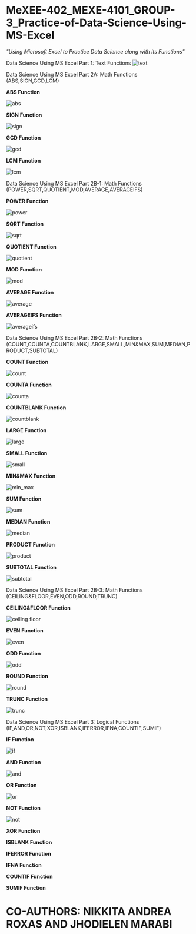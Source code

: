 # MeXEE-402_MEXE-4101_GROUP-3_Practice-of-Data-Science-Using-MS-Excel
_"Using Microsoft Excel to Practice Data Science along with its Functions"_

Data Science Using MS Excel Part 1: Text Functions
![text](https://github.com/ABRAHAM-AH/MeXEE-402_MEXE-4101_GROUP-3_Practice-of-Data-Science-Using-MS-Excel-Part-1-2-3/assets/143601880/c2d6cba8-40da-4eba-be30-cda6ea525894)

Data Science Using MS Excel Part 2A: Math Functions (ABS,SIGN,GCD,LCM)

**ABS Function**

![abs](https://github.com/ABRAHAM-AH/MeXEE-402_MEXE-4101_GROUP-3_Practice-of-Data-Science-Using-MS-Excel-Part-1-2-3/assets/143601880/a16d7917-f843-4062-9a88-76d9d7d47a5c)

**SIGN Function**

![sign](https://github.com/ABRAHAM-AH/MeXEE-402_MEXE-4101_GROUP-3_Practice-of-Data-Science-Using-MS-Excel-Part-1-2-3/assets/143601880/e5bb2750-815d-457d-b2fa-c6843c372c39)

**GCD Function**

![gcd](https://github.com/ABRAHAM-AH/MeXEE-402_MEXE-4101_GROUP-3_Practice-of-Data-Science-Using-MS-Excel-Part-1-2-3/assets/143601880/766a2863-7558-47ba-bdec-ec341cc10efd)

**LCM Function**

![lcm](https://github.com/ABRAHAM-AH/MeXEE-402_MEXE-4101_GROUP-3_Practice-of-Data-Science-Using-MS-Excel-Part-1-2-3/assets/143601880/506c0008-ad4f-4fd6-b873-e642d7bee363)

Data Science Using MS Excel Part 2B-1: Math Functions (POWER,SQRT,QUOTIENT,MOD,AVERAGE,AVERAGEIFS)

**POWER Function**

![power](https://github.com/ABRAHAM-AH/MeXEE-402_MEXE-4101_GROUP-3_Practice-of-Data-Science-Using-MS-Excel-Part-1-2-3/assets/143601880/50b4985f-5255-4fa6-8753-89272bda28a0)

**SQRT Function**

![sqrt](https://github.com/ABRAHAM-AH/MeXEE-402_MEXE-4101_GROUP-3_Practice-of-Data-Science-Using-MS-Excel-Part-1-2-3/assets/143601880/e3a57b4b-d016-4e99-9f3f-b3afc9439b12)

**QUOTIENT Function**

![quotient](https://github.com/ABRAHAM-AH/MeXEE-402_MEXE-4101_GROUP-3_Practice-of-Data-Science-Using-MS-Excel-Part-1-2-3/assets/143601880/8b00e653-dba6-4cac-97c2-9ea617a0acf7)

**MOD Function**

![mod](https://github.com/ABRAHAM-AH/MeXEE-402_MEXE-4101_GROUP-3_Practice-of-Data-Science-Using-MS-Excel-Part-1-2-3/assets/143601880/bc26ff0f-a18d-49ee-b7fb-a898cf97da9f)

**AVERAGE Function**

![average](https://github.com/ABRAHAM-AH/MeXEE-402_MEXE-4101_GROUP-3_Practice-of-Data-Science-Using-MS-Excel-Part-1-2-3/assets/143601880/7545054d-c0af-424c-9b7f-48e4348d76b9)

**AVERAGEIFS Function**

![averageifs](https://github.com/ABRAHAM-AH/MeXEE-402_MEXE-4101_GROUP-3_Practice-of-Data-Science-Using-MS-Excel-Part-1-2-3/assets/143601880/7cf872f6-dda5-450f-b0bb-f8ac09e4b7c7)

Data Science Using MS Excel Part 2B-2: Math Functions (COUNT,COUNTA,COUNTBLANK,LARGE,SMALL,MIN&MAX,SUM,MEDIAN,PRODUCT,SUBTOTAL)

**COUNT Function**

![count](https://github.com/ABRAHAM-AH/MeXEE-402_MEXE-4101_GROUP-3_Practice-of-Data-Science-Using-MS-Excel-Part-1-2-3/assets/143601880/043c8d4b-7a63-47fe-b097-1acec20ee6c8)

**COUNTA Function**

![counta](https://github.com/ABRAHAM-AH/MeXEE-402_MEXE-4101_GROUP-3_Practice-of-Data-Science-Using-MS-Excel-Part-1-2-3/assets/143601880/ec61faf7-fd6c-45fd-a03a-003d6047c2a5)

**COUNTBLANK Function**

![countblank](https://github.com/ABRAHAM-AH/MeXEE-402_MEXE-4101_GROUP-3_Practice-of-Data-Science-Using-MS-Excel-Part-1-2-3/assets/143601880/82a0b5b4-ec0d-46e3-8bbb-69e96750ca0f)

**LARGE Function**

![large](https://github.com/ABRAHAM-AH/MeXEE-402_MEXE-4101_GROUP-3_Practice-of-Data-Science-Using-MS-Excel-Part-1-2-3/assets/143601880/c040300e-ae74-4849-ae9f-8090a7d9f97f)

**SMALL Function**

![small](https://github.com/ABRAHAM-AH/MeXEE-402_MEXE-4101_GROUP-3_Practice-of-Data-Science-Using-MS-Excel-Part-1-2-3/assets/143601880/dabdcf39-04b2-434c-b8bf-b7edaaa76c3e)

**MIN&MAX Function**

![min_max](https://github.com/ABRAHAM-AH/MeXEE-402_MEXE-4101_GROUP-3_Practice-of-Data-Science-Using-MS-Excel-Part-1-2-3/assets/143601880/5fa03497-ee26-45cd-948a-e9beaf328ada)

**SUM Function**

![sum](https://github.com/ABRAHAM-AH/MeXEE-402_MEXE-4101_GROUP-3_Practice-of-Data-Science-Using-MS-Excel-Part-1-2-3/assets/143601880/7b3772b1-61ab-411a-b357-1d8b11def28c)

**MEDIAN Function**

![median](https://github.com/ABRAHAM-AH/MeXEE-402_MEXE-4101_GROUP-3_Practice-of-Data-Science-Using-MS-Excel-Part-1-2-3/assets/143601880/40d8ae40-601e-400d-8387-b9698a1229cd)

**PRODUCT Function**

![product](https://github.com/ABRAHAM-AH/MeXEE-402_MEXE-4101_GROUP-3_Practice-of-Data-Science-Using-MS-Excel-Part-1-2-3/assets/143601880/61dc1a90-2bb8-4743-bdf0-7485da893c93)

**SUBTOTAL Function**

![subtotal](https://github.com/ABRAHAM-AH/MeXEE-402_MEXE-4101_GROUP-3_Practice-of-Data-Science-Using-MS-Excel-Part-1-2-3/assets/143601880/902ccda9-f18d-411d-8f08-4c7778a2d3f8)

Data Science Using MS Excel Part 2B-3: Math Functions (CEILING&FLOOR,EVEN,ODD,ROUND,TRUNC)

**CEILING&FLOOR Function**

![ceiling floor](https://github.com/ABRAHAM-AH/MeXEE-402_MEXE-4101_GROUP-3_Practice-of-Data-Science-Using-MS-Excel-Part-1-2-3/assets/143601880/87d1caca-b200-4592-8714-a7ce9258f45c)

**EVEN Function**

![even](https://github.com/ABRAHAM-AH/MeXEE-402_MEXE-4101_GROUP-3_Practice-of-Data-Science-Using-MS-Excel-Part-1-2-3/assets/143601880/c7ed256d-0b5c-4a31-ba39-819493ebc253)

**ODD Function**

![odd](https://github.com/ABRAHAM-AH/MeXEE-402_MEXE-4101_GROUP-3_Practice-of-Data-Science-Using-MS-Excel-Part-1-2-3/assets/143601880/2b5c8984-a3a9-40c9-8730-6196c0fadd12)

**ROUND Function**

![round](https://github.com/ABRAHAM-AH/MeXEE-402_MEXE-4101_GROUP-3_Practice-of-Data-Science-Using-MS-Excel-Part-1-2-3/assets/143601880/a62acfb6-8d49-403e-ac34-4eaea476c9c0)

**TRUNC Function**

![trunc](https://github.com/ABRAHAM-AH/MeXEE-402_MEXE-4101_GROUP-3_Practice-of-Data-Science-Using-MS-Excel-Part-1-2-3/assets/143601880/29755c6c-ac8c-4b95-ba6f-296bc16a89a8)

Data Science Using MS Excel Part 3: Logical Functions (IF,AND,OR,NOT,XOR,ISBLANK,IFERROR,IFNA,COUNTIF,SUMIF)

**IF Function**

![if](https://github.com/ABRAHAM-AH/MeXEE-402_MEXE-4101_GROUP-3_Practice-of-Data-Science-Using-MS-Excel-Part-1-2-3/assets/143601880/874b6860-0c2e-48b0-937f-072c629bf362)

**AND Function**

![and](https://github.com/ABRAHAM-AH/MeXEE-402_MEXE-4101_GROUP-3_Practice-of-Data-Science-Using-MS-Excel-Part-1-2-3/assets/143601880/e145274b-c671-4b78-b39c-8d3552438308)

**OR Function**

![or](https://github.com/ABRAHAM-AH/MeXEE-402_MEXE-4101_GROUP-3_Practice-of-Data-Science-Using-MS-Excel-Part-1-2-3/assets/143601880/96fd9da8-b40c-42a6-a53d-f26147805ae5)

**NOT Function**

![not](https://github.com/ABRAHAM-AH/MeXEE-402_MEXE-4101_GROUP-3_Practice-of-Data-Science-Using-MS-Excel-Part-1-2-3/assets/143601880/99727a40-2635-4c54-bd1f-914b7c00055c)

**XOR Function**

**ISBLANK Function**

**IFERROR Function**

**IFNA Function**

**COUNTIF Function**

**SUMIF Function**




# **CO-AUTHORS: NIKKITA ANDREA ROXAS AND JHODIELEN MARABI**
